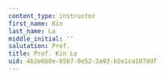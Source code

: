 ```yaml
---
content_type: instructor
first_name: Kin
last_name: Lo
middle_initial: ''
salutation: Prof.
title: Prof. Kin Lo
uid: 4b2e6b0e-85b7-0e52-2a93-b2e1ca107ddf
---
```


